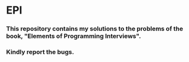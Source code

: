 # EPI

### This repository contains my solutions to the problems of the book, "Elements of Programming Interviews". 
### Kindly report the bugs.
